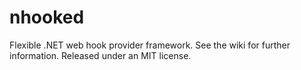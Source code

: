 # nhooked
Flexible .NET web hook provider framework. See the wiki for further information.
Released under an MIT license.
